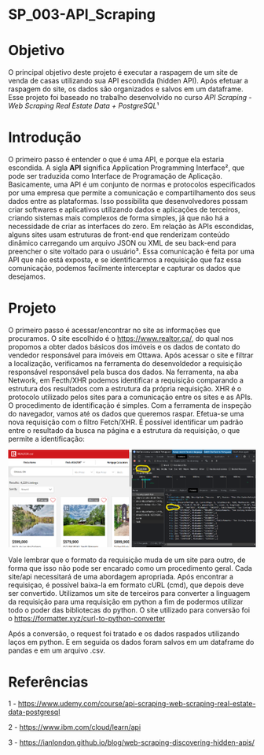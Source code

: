 # SP_003-API_Scraping

# Objetivo

  O principal objetivo deste projeto é executar a raspagem de um site de venda de casas utilizando sua API escondida (hidden API). Após efetuar a raspagem do site, os dados são organizados e salvos em um dataframe. Esse projeto foi baseado no trabalho desenvolvido no curso *API Scraping - Web Scraping Real Estate Data + PostgreSQL*¹

# Introdução

  O primeiro passo é entender o que é uma API, e porque ela estaria escondida. A sigla **API** significa Application Programming Interface², que pode ser traduzida como Interface de Programação de Aplicação. Basicamente, uma API é um conjunto de normas e protocolos especificados por uma empresa que permite a comunicação e compartilhamento dos seus dados entre as plataformas. Isso possibilita que desenvolvedores possam criar softwares e aplicativos utilizando dados e aplicações de terceiros, criando sistemas mais complexos de forma simples, já que não há a necessidade de criar as interfaces do zero.
  Em relação às APIs escondidas, alguns sites usam estruturas de front-end que renderizam conteúdo dinâmico carregando um arquivo JSON ou XML de seu back-end para preencher o site voltado para o usuário³. Essa comunicação é feita por uma API que não está exposta, e se identificarmos a requisição que faz essa comunicação, podemos facilmente interceptar e capturar os dados que desejamos.
  
# Projeto 

  O primeiro passo é acessar/encontrar no site as informações que procuramos. O site escolhido é o https://www.realtor.ca/, do qual nos propomos a obter dados básicos dos imóveis e os dados de contato do vendedor responsável para imóveis em Ottawa. 
  Após acessar o site e filtrar a localização, verificamos na ferramenta do desenvoldedor a requisição responsável responsável pela busca dos dados. Na ferramenta, na aba Network, em Fecth/XHR podemos identificar a requisição comparando a estrutura dos resultados com a estrutura da própria requisição. XHR é o protocolo utilizado pelos sites para a comunicação entre os sites e as APIs.
  O procedimento de identificação é simples. Com a ferramenta de inspeção do navegador, vamos até os dados que queremos raspar. Efetua-se uma nova requisição com o filtro Fetch/XHR. É possível identificar um padrão entre o resultado da busca na página e a estrutura da requisição, o que permite a identificação:
  

![Identificação da requisição utilizando a ferramento do desenvolvedor](request_xhr.png)

  Vale lembrar que o formato da requisição muda de um site para outro, de forma que isso não pode ser encarado como um procedimento geral. Cada site/api necessitará de uma abordagem apropriada. Após encontrar a requisiçao, é possível baixa-la em formato cURL (cmd), que depois deve ser convertido. Utilizamos um site de terceiros para converter a linguagem da requisição para uma requisição em python a fim de podermos utilizar todo o poder das bibliotecas do python. O site utilizado para conversão foi o https://formatter.xyz/curl-to-python-converter
  
  Após a conversão, o request foi tratado e os dados raspados utilizando laços em python. E em seguida os dados foram salvos em um dataframe do pandas e em um arquivo .csv.
  
# Referências

1 - https://www.udemy.com/course/api-scraping-web-scraping-real-estate-data-postgresql

2 - https://www.ibm.com/cloud/learn/api

3 - https://ianlondon.github.io/blog/web-scraping-discovering-hidden-apis/

